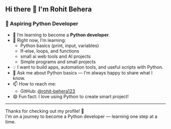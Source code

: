 ## Hi there 👋 I'm Rohit Behera

<!--
**rohit-behera123/rohit-behera123** is a ✨ _special_ ✨ repository because its `README.md` (this file) appears on your GitHub profile.
-->

### 🐍 Aspiring Python Developer

- 🔭 I’m learning to become a **Python developer**.
- 🌱 Right now, I’m learning:
  - Python basics (print, input, variables)
  - If-else, loops, and functions
  - small ai web tools and AI projects
  - Simple programs and small projects
- 💡 I want to build apps, automation tools, and useful scripts with Python.
- 💬 Ask me about Python basics — I'm always happy to share what I know.
- 📫 How to reach me:  
  - GitHub: [@rohit-behera123](https://github.com/rohit-behera123)
- 😄 Fun fact: I love using Python to create smart project!

---

Thanks for checking out my profile! 🚀  
I'm on a journey to become a Python developer — learning one step at a time.

